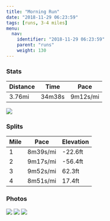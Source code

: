 ```yaml
---
title: "Morning Run"
date: "2018-11-29 06:23:59"
tags: [runs, 3-4 miles]
menu:
  nav:
    identifier: "2018-11-29 06:23:59"
    parent: "runs"
    weight: 130
---
```


### Stats

| Distance | Time | Pace |
|----------|------|------|
|3.76mi|34m38s|9m12s/mi|

<img src='https://maps.googleapis.com/maps/api/staticmap?maptype=roadmap&path=enc:a~r{FcdfLs@sB`OeR~BbBbAiBuDPuHmKv@qBqG_NwGkXRwBhB}@WcBvLsQgKaPdAy@xIpLzF{IsBqAy@uGiDbFcDXjCnCk@~AkFeDzJfP}L`RR|BgFtEdLfPhDvK_@bB`ChCf@tKrAhByEhM_EhEx@nB&key=AIzaSyAfqMeaZ1CCJFGP5cWud__oZnT_Pybg-1M&size=800x800&markers=color:yellow|label:S|41.38993,2.16658&markers=color:green|label:F|41.38981999999998,2.1664100000000004'>

### Splits

| Mile | Pace | Elevation |
|------|------|-----------|
|1|8m39s/mi|-22.6ft|
|2|9m17s/mi|-56.4ft|
|3|9m52s/mi|62.3ft|
|4|8m51s/mi|17.4ft|

### Photos
<img src='https://dgtzuqphqg23d.cloudfront.net/Sp9zcbLDh_MU_vH6zVmjQb0l2MqphOTR_jRGlhyqPCM-768x576.jpg'>

<img src='https://dgtzuqphqg23d.cloudfront.net/4SERn29L1txPY1XLy-KjZ9mp7WrL5ZV2CnZNyg3EKXU-576x768.jpg'>

<img src='https://dgtzuqphqg23d.cloudfront.net/_UB2-D3fQ0iBmkWS2VUll_YOFx5kz1Lpm4U0zF-uHmY-576x768.jpg'>
